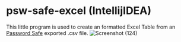 # psw-safe-excel (IntellijIDEA)  
This little program is used to create an formatted Excel Table from an [Password Safe](https://passwordsafe.app/?page_id=11006&lang=de) exported .csv file.
![Screenshot (124)](https://github.com/KaMuench/psw-safe-excel/assets/104307796/f26ca156-2813-48e2-b4eb-3399cf3bea18)
